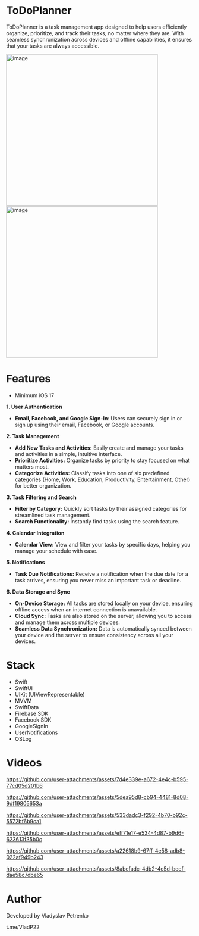 # ToDoPlanner
ToDoPlanner is a task management app designed to help users efficiently organize, prioritize, and track their tasks, no matter where they are. With seamless synchronization across devices and offline capabilities, it ensures that your tasks are always accessible.

<img width="408" alt="image" src="https://github.com/user-attachments/assets/5d527fae-7545-49ef-a7b3-8f257736d69a"> <img width="408" alt="image" src="https://github.com/user-attachments/assets/516a19a4-78de-4051-b09e-c8ab69bfdde9">

# Features
* Minimum iOS 17

**1. User Authentication**

  * **Email, Facebook, and Google Sign-In**: Users can securely sign in or sign up using their email, Facebook, or Google accounts.

**2. Task Management**

  * **Add New Tasks and Activities:** Easily create and manage your tasks and activities in a simple, intuitive interface.
  * **Prioritize Activities:** Organize tasks by priority to stay focused on what matters most.
  * **Categorize Activities:** Classify tasks into one of six predefined categories (Home, Work, Education, Productivity, Entertainment, Other) for better organization.

**3. Task Filtering and Search**

  * **Filter by Category:** Quickly sort tasks by their assigned categories for streamlined task management.
  * **Search Functionality:** Instantly find tasks using the search feature.

**4. Calendar Integration**

  * **Calendar View:** View and filter your tasks by specific days, helping you manage your schedule with ease.

**5. Notifications**

  * **Task Due Notifications:** Receive a notification when the due date for a task arrives, ensuring you never miss an important task or deadline.


**6. Data Storage and Sync**

  * **On-Device Storage:** All tasks are stored locally on your device, ensuring offline access when an internet connection is unavailable.
  * **Cloud Sync:** Tasks are also stored on the server, allowing you to access and manage them across multiple devices.
  * **Seamless Data Synchronization:** Data is automatically synced between your device and the server to ensure consistency across all your devices.

# Stack
* Swift
* SwiftUI
* UIKit (UIViewRepresentable)
* MVVM
* SwiftData
* Firebase SDK
* Facebook SDK
* GoogleSignIn
* UserNotifications
* OSLog

# Videos

https://github.com/user-attachments/assets/7d4e339e-a672-4e4c-b595-77cd05d201b6

https://github.com/user-attachments/assets/5dea95d8-cb94-4481-8d08-9df19805653a

https://github.com/user-attachments/assets/533dadc3-f292-4b70-b92c-5572bf6b9ca1

https://github.com/user-attachments/assets/eff71e17-e534-4d87-b9d6-623613f35b0c

https://github.com/user-attachments/assets/a22618b9-67ff-4e58-adb8-022af949b243

https://github.com/user-attachments/assets/8abefadc-4db2-4c5d-beef-dae58c7dbe65

# Author
Developed by Vladyslav Petrenko

t.me/VladP22
